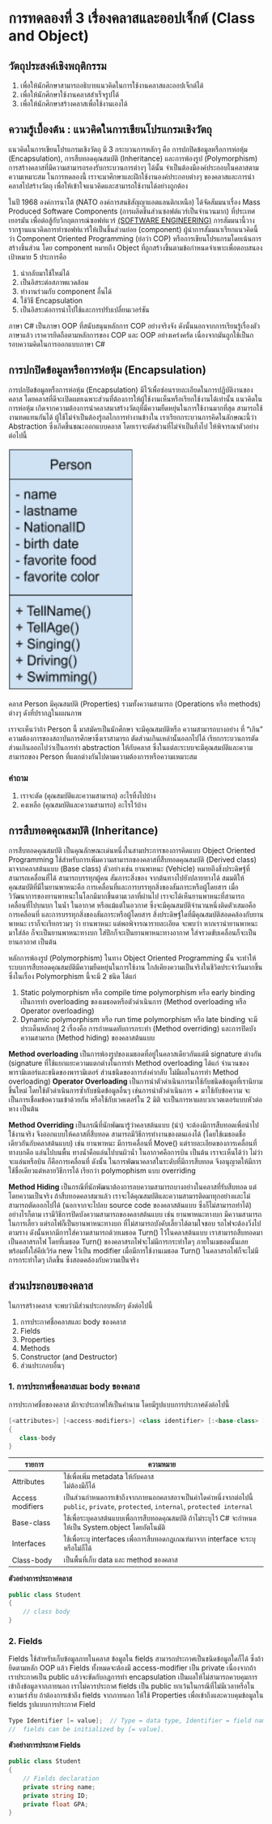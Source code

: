 # การทดลองที่ 3 เรื่องคลาสและออปเจ็กต์ (Class and Object)

## วัตถุประสงค์เชิงพฤติกรรม
1. เพื่อให้นักศึกษาสามารถอธิบายแนวคิดในการใช้งานคลาสและออปเจ็กต์ได้  
2. เพื่อให้นักศึกษาใช้งานคลาสสำเร็จรูปได้  
3. เพื่อให้นักศึกษาสร้างคลาสเพื่อใช้งานเองได้  

## ความรู้เบื้องต้น : แนวคิดในการเขียนโปรแกรมเชิงวัตถุ

แนวคิดในการเขียนโปรแกรมเชิงวัตถุ มี 3 กระบวนการหลักๆ คือ  การปกปิดข้อมูลหรือการห่อหุ้ม (Encapsulation), การสืบทอดคุณสมบัติ (Inheritance) และการพ้องรูป (Polymorphism) การสร้างคลาสที่มีความสามารถรองรับกระบวนการต่างๆ ได้นั้น จำเป็นต้องมีองค์ประกอบในคลาสตามความเหมาะสม ในการทดลองนี้ เราจะมาศึกษาและฝึกใช้งานองค์ประกอบต่างๆ ของคลาสและการนำคลาสไปสร้างวัตถุ เพื่อให้เข้าใจแนวคิดและสามารถใช้งานได้อย่างถูกต้อง 

ในปี 1968 องค์การนาโต้ (NATO องค์การสนธิสัญญาแอตแลนติกเหนือ) ได้จัดสัมมนาเรื่อง Mass Produced Software Components  (การผลิตชิ้นส่วนซอฟต์แวร์เป็นจำนวนมาก)  ที่ประเทศเยอรมัน เพื่อต่อสู้กับวิกฤตการณ์ซอฟท์แวร์  [(SOFTWARE ENGINEERING)](http://homepages.cs.ncl.ac.uk/brian.randell/NATO/nato1968.PDF) การสัมมนานี้วางรากฐานแนวคิดการทำซอฟท์แวร์ให้เป็นชิ้นส่วนย่อย (component) ผู้นำการสัมมนาเรียกแนวคิดนี้ว่า Component Oriented Programming (ย่อว่า COP) หรือการเขียนโปรแกรมโดยเน้นการสร้างชิ้นส่วน โดย component หมายถึง Object ที่ถูกสร้างขึ้นตามข้อกำหนดจำเพาะเพื่อตอบสนองเป้าหมาย 5 ประการคือ

1. นำกลับมาใช้ใหม่ได้
2. เป็นอิสระต่อสภาพแวดล้อม
3. ทำงานร่วมกับ component อื่นได้
4. ใช้วิธี Encapsulation
5. เป็นอิสระต่อการนำไปใช้และการปรับเปลี่ยนเวอร์ชัน


ภาษา C# เป็นภาษา OOP ที่สนับสนุนหลักการ COP อย่างจริงจัง ดังนั้นนอกจากการเรียนรู้เรื่องตัวภาษาแล้ว เราควรยึดถือตามหลักการของ COP และ OOP อย่างเคร่งครัด เนื่องจากมันถูกใช้เป็นกรอบความคิดในการออกแบบภาษา C# 


## การปกปิดข้อมูลหรือการห่อหุ้ม (Encapsulation)

การปกปิดข้อมูลหรือการห่อหุ้ม (Encapsulation) มีไว้เพื่อซ่อนรายละเอียดในการปฏิบัติงานของคลาส โดยคลาสที่ดีจะเปิดเผยเฉพาะส่วนที่ต้องการให้ผู้ใช้งานเห็นหรือเรียกใช้งานได้เท่านั้น แนวคิดในการห่อหุ้ม เกิดจากความต้องการนำคลาสมาสร้างวัตถุที่มีความยืดหยุ่นในการใช้งานมากที่สุด สามารถใช้งานทดแทนกันได้ ผู้ใช้ไม่จำเป็นต้องรู้กลไกการทำงานข้างใน เราเรียกกระบวนการคิดในลักษณะนี้ว่า Abstraction ซึ่งเกิดขึ้นขณะออกแบบคลาส โดยเราจะตัดส่วนที่ไม่จำเป็นทิ้งไป ให้พิจารณาตัวอย่างต่อไปนี้

![picture 1](images/Picture1.png)


คลาส Person มีคุณสมบัติ (Properties) รวมทั้งความสามารถ (Operations หรือ methods) ต่างๆ  ดังที่ปรากฏในแผนภาพ

เราจะเห็นว่าถ้า Person นี้ มาสมัครเป็นนักศึกษา จะมีคุณสมบัติหรือ ความสามารถบางอย่าง ที่ “เกิน” ความต้องการของสถาบันการศึกษาซึ่งเราสามารถ ตัดส่วนเกินเหล่านั้นออกไปได้ เรียกกระบวนการตัดส่วนเกินออกไปว่าเป็นการทำ abstraction ให้กับคลาส ซึ่งในแต่ละระบบจะมีคุณสมบัติและความสามารถของ Person ที่แตกต่างกันไปตามความต้องการหรือความเหมาะสม

### คำถาม
1. เราจะตัด (คุณสมบัติและความสามารถ) อะไรทิ้งไปบ้าง 
2. คงเหลือ (คุณสมบัติและความสามารถ) อะไรไว้บ้าง

## การสืบทอดคุณสมบัติ (Inheritance)

การสืบทอดคุณสมบัติ เป็นคุณลักษณะเด่นหนึ่งในสามประการของการคิดแบบ Object Oriented Programming ใช้สำหรับการเพิ่มความสามารถของคลาสที่สืบทอดคุณสมบัติ (Derived class) มาจากคลาสต้นแบบ (Base class) ตัวอย่างเช่น ยานพาหนะ (Vehicle) หมายถึงสิ่งประดิษฐ์ที่สามารถเคลื่อนที่ได้ สามารถบรรทุกผู้คน สัมภาระสิ่งของ จากต้นทางไปยังปลายทางได้ สมมติให้คุณสมบัติที่มีในยานพาหนะคือ การเคลื่อนที่และการบรรทุกสิ่งของสัมภาระหรือผู้โดยสาร เมื่อวิวัฒนาการของยานพาหนะในโลกมีมากขึ้นตามเวลาที่ผ่านไป เราจะได้เห็นยานพาหนะที่สามารถเคลื่อนที่ไปบนบก ในน้ำ ในอากาศ หรือแม้แต่ในอวกาศ ซึ่งจะมีคุณสมบัติจำนวนหนึ่งติดตัวเสมอคือ การเคลื่อนที่ และการบรรทุกสิ่งของสัมภาระหรือผู้โดยสาร  สิ่งประดิษฐ์ใดที่มีคุณสมบัติสอดคล้องกับยานพาหนะ เราก็จะเรียกรวมๆ ว่า ยานพาหนะ แต่พอพิจารณารายละเอียด จะพบว่า หากเรานำยานพาหนะมาใส่ล้อ ก็จะเป็นยานพาหนะทางบก ใส่ปีกก็จะเป็นยานพาหนะทางอากาศ ใส่จรวดขับเคลื่อนก็จะเป็นยานอวกาศ เป็นต้น  

หลักการพ้องรูป (Polymorphism) ในทาง Object Oriented Programming นั้น จะทำให้ระบบการสืบทอดคุณสมบัติมีความยืดหยุ่นในการใช้งาน  ใกล้เคียงความเป็นจริงในชีวิตประจำวันมากขึ้น ซึ่งในเรื่อง Polymorphism นี้จะมี 2 ชนิด ได้แก่ 

1. Static polymorphism หรือ compile time polymorphism หรือ early binding เป็นการทำ overloading ของเมธอดหรือตัวดำเนินการ (Method overloading หรือ Operator overloading)
2. Dynamic polymorphism หรือ run time polymorphism หรือ late binding จะมีประเด็นหลักอยู่ 2 เรื่องคือ  การกำหนดทับการกระทำ (Method overriding) และการปิดบังความสามารถ (Method hiding) ของคลาสต้นแบบ

__Method overloading__ เป็นการพ้องรูปของเมธอดที่อยู่ในคลาสเดียวกันแต่มี signature ต่างกัน (signature ที่ใช้แยกแยะความแตกต่างในการทำ Method overloading ได้แก่ จำนวนของพารามิเตอร์และชนิดของพารามิเตอร์ ส่วนชนิดของการส่งค่ากลับ ไม่มีผลในการทำ Method overloading)
__Operator Overloading__ เป็นการนำตัวดำเนินการมาใช้กับชนิดข้อมูลที่เรานิยามขึ้นใหม่ โดยใช้ตัวดำเนินการซ้ำกับชนิดข้อมูลอื่นๆ เช่นการนำตัวดำเนินการ + มาใช้กับข้อความ จะเป็นการเชื่อมข้อความเข้าด้วยกัน หรือใช้กับเวคเตอร์ใน 2 มิติ จะเป็นการหาผลบวกเวตเตอร์แบบหัวต่อหาง เป็นต้น 

__Method Overriding__ เป็นกรณีที่นักพัฒนารู้ว่าคลาสต้นแบบ (น่า) จะต้องมีการสืบทอดเพื่อนำไปใช้งานจริง จึงออกแบบให้คลาสที่สืบทอด สามารถมีวิธีการทำงานของตนเองได้ (โดยใช้เมธอดชื่อเดียวกันกับคลาสต้นแบบ) เช่น ยานพาหนะ มีการเคลื่อนที่  Move() แต่รายละเอียดของการเคลื่อนที่ทางบกคือ แล่นไปบนพื้น ทางน้ำคือแล่นไปบนผิวน้ำ ในอากาศคือการบิน เป็นต้น เราจะเห็นได้ว่า ไม่ว่าจะแล่นหรือบิน ก็คือการเคลื่อนที่ ดังนั้น ในการพัฒนาคลาสในระดับที่มีการสืบทอด จึงอนุญาตให้มีการใช้ชื่อเดียวแต่หลายวิธีการได้ เรียกว่า polymophism แบบ overriding

__Method Hiding__ เป็นกรณีที่นักพัฒนาต้องการลบความสามารถบางอย่างในคลาสที่รับสืบทอด แต่โดยความเป็นจริง ถ้าสืบทอดคลาสมาแล้ว เราจะได้คุณสมบัติและความสามารติดมาทุกอย่างและไม่สามารถตัดออกไปได้ (นอกจากจะไปลบ source code ของคลาสต้นแบบ  ซึ่งก็ไม่สามารถทำได้) อย่างไรก็ตาม เรามีวิธีการปิดบังความสามารถของคลาสต้นแบบ เช่น ยานพาหนะทางบก มีความสามารถในการเลี้ยว แต่รถไฟก็เป็นยานพาหนะทางบก ที่ไม่สามารถบังคับเลี้ยวได้ตามใจชอบ รถไฟจะต้องวิ่งไปตามราง ดังนั้นหากมีการใส่ความสามารถด้วยเมธอด Turn() ไว้ในคลาสต้นแบบ เราสามารถสืบทอดมาเป็นคลาสรถไฟ โดยที่เมธอด Turn() ของคลาสรถไฟจะไม่มีการกระทำใดๆ ภายในเมธอดนั้นเลย พร้อมทั้งใส่คีย์เวิร์ด new ไว้เป็น modifier เมื่อมีการใช้งานเมธอด Turn() ในคลาสรถไฟก็จะไม่มีการกระทำใดๆ เกิดขึ้น ซึ่งสอดคล้องกับความเป็นจริง

## ส่วนประกอบของคลาส

ในการสร้างคลาส จะพบว่ามีส่วนประกอบหลักๆ ดังต่อไปนี้
1. การประกาศชื่อคลาสและ body ของคลาส
2. Fields
3. Properties
4. Methods
5. Constructor (and Destructor)
6. ส่วนประกอบอื่นๆ

### 1. การประกาศชื่อคลาสและ body ของคลาส

การประกาศชื่อของคลาส มักจะประกาศให้เป็นคำนาม โดยมีรูปแบบการประกาศดังต่อไปนี้

``` c#
[<attributes>] [<access-modifiers>] <class identifier> [:<base-class> [<,interface(s)>]] 
{ 
   class-body 
}
```

|รายการ| ความหมาย|
|---|---|
|Attributes        | ใช้เพื่อเพิ่ม  metadata ให้กับคลาส <br> ไม่ต้องมีก็ได้|
| Access modifiers | เป็นส่วนกำหนดการเข้าถึงจากภายนอกคลาสอาจเป็นค่าใดค่าหนึ่งจากต่อไปนี้ ```public```, ```private```, ```protected```, ```internal```, ```protected internal```|
| Base-class | ใช้เพื่อระบุคลาสต้นแบบเพื่อการสืบทอดคุณสมบัติ ถ้าไม่ระบุไว้  C# จะกำหนดให้เป็น System.object โดยอัตโนมัติ| 
|Interfaces | ใช้เพื่อระบุ interfaces เพื่อการสืบทอดกฏเกณฑ์มาจาก  interface จะระบุหรือไม่ก็ได้ |
|Class-body |  เป็นพื้นที่เก็บ data และ method ของคลาส|

__ตัวอย่างการประกาศคลาส__

``` C#
public class Student
{
    // class body
}
```


### 2. Fields

Fields ใช้สำหรับเก็บข้อมูลภายในคลาส ข้อมูลใน fields สามารถประกาศเป็นชนิดข้อมูลใดก็ได้  ซึ่งถ้ายึดตามหลัก OOP แล้ว Fields ทั้งหมดจะต้องมี access-modifier เป็น private เนื่องจากถ้าเราประกาศเป็น public แล้วจะขัดกับกฏการทำ encapsulation เป็นผลให้ไม่สามารถควบคุมการเข้าถึงข้อมูลจากภายนอก เราไม่ควรประกาศ fields เป็น public ยกเว้นในกรณีที่ไม่มีเวลาหรือในความเร่งรีบ  ถ้าต้องการเข้าถึง fields จากภายนอก ให้ใช้ Properties เพื่อเข้าถึงและควบคุมข้อมูลใน fields
รูปแบบการประกาศ Field

``` C#
Type Identifier [= value];  // Type = data type, Identifier = field name.
//  fields can be initialized by [= value]. 
```

__ตัวอย่างการประกาศ Fields__

``` C#
public class Student
{
    // Fields declaration
    private string name;
    private string ID;
    private float GPA;
}
```


